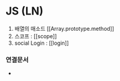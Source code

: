 ---
---

# JS (LN)
1. 배열의 매소드 [[Array.prototype.method]]
2. 스코프 : [[scope]]
3. social Login : [[login]]




### 연결문서
- 
